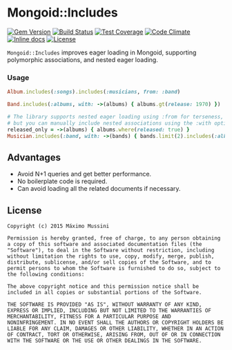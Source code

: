 Mongoid::Includes
=====================
[![Gem Version](https://badge.fury.io/rb/mongoid_includes.svg)](http://badge.fury.io/rb/mongoid_includes)
[![Build Status](https://travis-ci.org/ElMassimo/mongoid_includes.svg)](https://travis-ci.org/ElMassimo/mongoid_includes)
[![Test Coverage](https://codeclimate.com/github/ElMassimo/mongoid_includes/badges/coverage.svg)](https://codeclimate.com/github/ElMassimo/mongoid_includes)
[![Code Climate](https://codeclimate.com/github/ElMassimo/mongoid_includes.png)](https://codeclimate.com/github/ElMassimo/mongoid_includes)
[![Inline docs](http://inch-ci.org/github/ElMassimo/mongoid_includes.svg)](http://inch-ci.org/github/ElMassimo/mongoid_includes)
[![License](https://img.shields.io/badge/license-MIT-blue.svg)](https://github.com/ElMassimo/mongoid_includes/blob/master/LICENSE.txt)

`Mongoid::Includes` improves eager loading in Mongoid, supporting polymorphic associations, and nested eager loading.

### Usage

```ruby
Album.includes(:songs).includes(:musicians, from: :band)

Band.includes(:albums, with: ->(albums) { albums.gt(release: 1970) })

# The library supports nested eager loading using :from for terseness,
# but you can manually include nested associations using the :with option.
released_only = ->(albums) { albums.where(released: true) }
Musician.includes(:band, with: ->(bands) { bands.limit(2).includes(:albums, with: released_only) })
```

## Advantages

* Avoid N+1 queries and get better performance.
* No boilerplate code is required.
* Can avoid loading all the related documents if necessary.


License
--------

    Copyright (c) 2015 Máximo Mussini

    Permission is hereby granted, free of charge, to any person obtaining
    a copy of this software and associated documentation files (the
    "Software"), to deal in the Software without restriction, including
    without limitation the rights to use, copy, modify, merge, publish,
    distribute, sublicense, and/or sell copies of the Software, and to
    permit persons to whom the Software is furnished to do so, subject to
    the following conditions:

    The above copyright notice and this permission notice shall be
    included in all copies or substantial portions of the Software.

    THE SOFTWARE IS PROVIDED "AS IS", WITHOUT WARRANTY OF ANY KIND,
    EXPRESS OR IMPLIED, INCLUDING BUT NOT LIMITED TO THE WARRANTIES OF
    MERCHANTABILITY, FITNESS FOR A PARTICULAR PURPOSE AND
    NONINFRINGEMENT. IN NO EVENT SHALL THE AUTHORS OR COPYRIGHT HOLDERS BE
    LIABLE FOR ANY CLAIM, DAMAGES OR OTHER LIABILITY, WHETHER IN AN ACTION
    OF CONTRACT, TORT OR OTHERWISE, ARISING FROM, OUT OF OR IN CONNECTION
    WITH THE SOFTWARE OR THE USE OR OTHER DEALINGS IN THE SOFTWARE.
